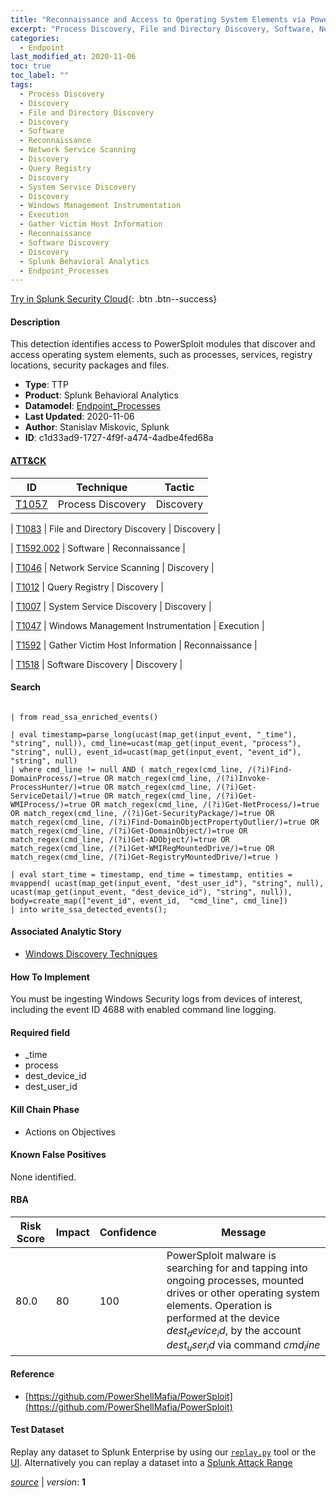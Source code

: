 ```yaml
---
title: "Reconnaissance and Access to Operating System Elements via PowerSploit modules"
excerpt: "Process Discovery, File and Directory Discovery, Software, Network Service Scanning, Query Registry, System Service Discovery, Windows Management Instrumentation, Gather Victim Host Information, Software Discovery"
categories:
  - Endpoint
last_modified_at: 2020-11-06
toc: true
toc_label: ""
tags:
  - Process Discovery
  - Discovery
  - File and Directory Discovery
  - Discovery
  - Software
  - Reconnaissance
  - Network Service Scanning
  - Discovery
  - Query Registry
  - Discovery
  - System Service Discovery
  - Discovery
  - Windows Management Instrumentation
  - Execution
  - Gather Victim Host Information
  - Reconnaissance
  - Software Discovery
  - Discovery
  - Splunk Behavioral Analytics
  - Endpoint_Processes
---
```




[Try in Splunk Security Cloud](https://www.splunk.com/en_us/cyber-security.html){: .btn .btn--success}

#### Description

This detection identifies access to PowerSploit modules that discover and access operating system elements, such as processes, services, registry locations, security packages and files.

- **Type**: TTP
- **Product**: Splunk Behavioral Analytics
- **Datamodel**: [Endpoint_Processes](https://docs.splunk.com/Documentation/CIM/latest/User/EndpointProcesses)
- **Last Updated**: 2020-11-06
- **Author**: Stanislav Miskovic, Splunk
- **ID**: c1d33ad9-1727-4f9f-a474-4adbe4fed68a


#### [ATT&CK](https://attack.mitre.org/)

| ID          | Technique   | Tactic         |
| ----------- | ----------- |--------------- |
| [T1057](https://attack.mitre.org/techniques/T1057/) | Process Discovery | Discovery |

| [T1083](https://attack.mitre.org/techniques/T1083/) | File and Directory Discovery | Discovery |

| [T1592.002](https://attack.mitre.org/techniques/T1592/002/) | Software | Reconnaissance |

| [T1046](https://attack.mitre.org/techniques/T1046/) | Network Service Scanning | Discovery |

| [T1012](https://attack.mitre.org/techniques/T1012/) | Query Registry | Discovery |

| [T1007](https://attack.mitre.org/techniques/T1007/) | System Service Discovery | Discovery |

| [T1047](https://attack.mitre.org/techniques/T1047/) | Windows Management Instrumentation | Execution |

| [T1592](https://attack.mitre.org/techniques/T1592/) | Gather Victim Host Information | Reconnaissance |

| [T1518](https://attack.mitre.org/techniques/T1518/) | Software Discovery | Discovery |

#### Search

```

| from read_ssa_enriched_events()

| eval timestamp=parse_long(ucast(map_get(input_event, "_time"), "string", null)), cmd_line=ucast(map_get(input_event, "process"), "string", null), event_id=ucast(map_get(input_event, "event_id"), "string", null) 
| where cmd_line != null AND ( match_regex(cmd_line, /(?i)Find-DomainProcess/)=true OR match_regex(cmd_line, /(?i)Invoke-ProcessHunter/)=true OR match_regex(cmd_line, /(?i)Get-ServiceDetail/)=true OR match_regex(cmd_line, /(?i)Get-WMIProcess/)=true OR match_regex(cmd_line, /(?i)Get-NetProcess/)=true OR match_regex(cmd_line, /(?i)Get-SecurityPackage/)=true OR match_regex(cmd_line, /(?i)Find-DomainObjectPropertyOutlier/)=true OR match_regex(cmd_line, /(?i)Get-DomainObject/)=true OR match_regex(cmd_line, /(?i)Get-ADObject/)=true OR match_regex(cmd_line, /(?i)Get-WMIRegMountedDrive/)=true OR match_regex(cmd_line, /(?i)Get-RegistryMountedDrive/)=true )

| eval start_time = timestamp, end_time = timestamp, entities = mvappend( ucast(map_get(input_event, "dest_user_id"), "string", null), ucast(map_get(input_event, "dest_device_id"), "string", null)), body=create_map(["event_id", event_id,  "cmd_line", cmd_line]) 
| into write_ssa_detected_events();
```

#### Associated Analytic Story
* [Windows Discovery Techniques](/stories/windows_discovery_techniques)


#### How To Implement
You must be ingesting Windows Security logs from devices of interest, including the event ID 4688 with enabled command line logging.

#### Required field
* _time
* process
* dest_device_id
* dest_user_id


#### Kill Chain Phase
* Actions on Objectives


#### Known False Positives
None identified.


#### RBA

| Risk Score  | Impact      | Confidence   | Message      |
| ----------- | ----------- |--------------|--------------|
| 80.0 | 80 | 100 | PowerSploit malware is searching for and tapping into ongoing processes, mounted drives or other operating system elements. Operation is performed at the device $dest_device_id$, by the account $dest_user_id$ via command $cmd_line$ |




#### Reference

* [https://github.com/PowerShellMafia/PowerSploit](https://github.com/PowerShellMafia/PowerSploit)



#### Test Dataset
Replay any dataset to Splunk Enterprise by using our [`replay.py`](https://github.com/splunk/attack_data#using-replaypy) tool or the [UI](https://github.com/splunk/attack_data#using-ui).
Alternatively you can replay a dataset into a [Splunk Attack Range](https://github.com/splunk/attack_range#replay-dumps-into-attack-range-splunk-server)




[*source*](https://github.com/splunk/security_content/tree/develop/detections/endpoint/reconnaissance_and_access_to_operating_system_elements_via_powersploit_modules.yml) \| *version*: **1**